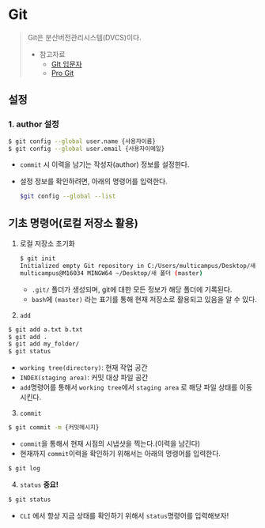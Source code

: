 # Git

> Git은 분산버전관리시스템(DVCS)이다.
>
> * 참고자료
>   * [GIt 입문자](https://backlog.com/git-tutorial/kr)
>   * [Pro Git](https://git-scm.com/book/ko/v2)

## 설정

### 1. author 설정

```bash
$ git config --global user.name {사용자이름}
$ git config --global user.email {사용자이메일}
```

* `commit` 시 이력을 남기는 작성자(author) 정보를 설정한다.

* 설정 정보를 확인하려면, 아래의 명령어를 입력한다.

  ```bash
  $git config --global --list
  ```

  

## 기초 명령어(로컬 저장소 활용)

1. 로컬 저장소 초기화

   ```bash
   $ git init
   Initialized empty Git repository in C:/Users/multicampus/Desktop/새 폴더/.git/
   multicampus@M16034 MINGW64 ~/Desktop/새 폴더 (master)
   ```

   * `.git/` 폴더가 생성되며, git에 대한 모든 정보가 해당 폴더에 기록된다.
   * `bash`에 `(master)` 라는 표기를 통해 현재 저장소로 활용되고 있음을 알 수 있다.

2.  `add`

   ```bash
   $ git add a.txt b.txt
   $ git add .
   $ git add my_folder/
   $ git status
   ```

   * `working tree(directory)`: 현재 작업 공간
   * `INDEX(staging area)`: 커밋 대상 파일 공간
   * `add`명령어를 통해서 `working tree`에서 `staging area` 로 해당 파일 상태를 이동시킨다.

3.  `commit`

   ```bash
   $ git commit -m {커밋메시지}
   ```

   * `commit`을 통해서 현재 시점의 시냅샷을 찍는다.(이력을 남긴다)
   * 현재까지 `commit`이력을 확인하기 위해서는 아래의 명령어를 입력한다.

   ```bash
   $ git log
   ```

4.  `status` **중요!**

   ```bash
   $ git status
   ```

   * `CLI` 에서 항상 지금 상태를 확인하기 위해서 `status`명령어를 입력해보자!

